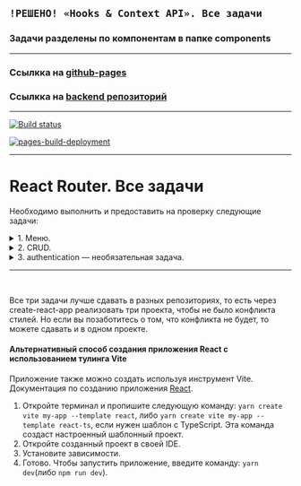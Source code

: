 ## **`!РЕШЕНО! «Hooks & Context API». Все задачи`**  
### Задачи разделены по компонентам в папке components

---

### Ссылкка на [github-pages](https://rt-vinsent.github.io/ra16-hw-9/)

### Ссылкка на [backend репозиторий](https://github.com/RT-Vinsent/ra16-hw-9-backend)

---

[![Build status](https://ci.appveyor.com/api/projects/status/l2of0pli2xtf75ob?svg=true)](https://ci.appveyor.com/project/RT-Vinsent/ra16-hw-9)

[![pages-build-deployment](https://github.com/RT-Vinsent/ra16-hw-9/actions/workflows/pages/pages-build-deployment/badge.svg)](https://github.com/RT-Vinsent/ra16-hw-9/actions/workflows/pages/pages-build-deployment)

---

React Router. Все задачи
===

Необходимо выполнить и предоставить на проверку следующие задачи:

<details>
<summary>1. Меню.</summary>

## Навигационное меню

Необходимо реализовать меню для сайта гоночного такси с пунктами «Главная», «Дрифт-такси», «Time Attack» и «Forza Karting». При переходе на страницу соответствующий пункт меню должен подсветиться:  

![Навигационное меню](./assets/menu.jpg)

## Описание компонента

Компонент должен создавать HTML-разметку вида:
```html
<nav class="menu">
  <a class="menu__item" href="/">Главная</a>
  <a class="menu__item" href="/drift">Дрифт-такси</a>
  <a class="menu__item" href="/timeattack">Time Attack</a>
  <a class="menu__item" href="/forza">Forza Karting</a>
</nav>
```
Активный пункт меню помечается классом `menu__item-active`.

## Реализация

Необходимо реализовать компонент `Menu`.

Воспользуйтесь готовым файлом `App.js` и стилями `css/index.css` из каталога в качестве отправной точки. Замените ими те, что создаются в create-react-app.

**Обратите внимание**: в файлах `App.js` расположено несколько компонентов не потому, что так нужно делать, а чтобы вам было удобнее копировать. Будет хорошо, если в своём решении вы разнесёте их по разным файлам.


</details>

<details>
<summary>2. CRUD.</summary>

## CRUD

Вам необходимо реализовать CRUD при работе с HTTP с использованием Router.

Backend вы можете либо написать сами, либо взять готовый из каталога `backend`.

![CRUD](./assets/main.png)

Нас интересует только ID, content и created, в качестве остальных значений вроде имени и фото, можете поставить заглушки.

## Общая механика

При нахождении на странице `/` отображается список существующих постов, GET на адрес http://localhost:7070/posts. Полученные данные отображаются в виде карточек:

![List](./assets/main.png)

Кнопка «Создать пост» ведёт на страницу добавления (см. ниже) `/posts/new`. Помните про регулярные выражения.

При клике на саму карточку происходит переход на страницу просмотра поста (см. ниже) `/posts/{postId}`.

### Страница создания

На странице создания `/posts/new` отображается карточка создания:

![New](./assets/new.png)

При нажатии на кнопку «Опубликовать» пост сохраняется, после чего осуществляется редирект на главную страницу. POST на адрес http://localhost:7070/posts body: `{"id": 0, "content": "То, что введено в поле ввода"}`.

При нажатии на крестик в верхнем правом углу происходит редирект на главную без сохранения. Advanced: можете сохранить в localStorage и потом вытаскивать оттуда.

### Страница просмотра

На странице просмотра `/posts/{id}` отображается карточка просмотра:

![View](./assets/view.png)

При клике на кнопку «Удалить» происходит удаление поста, после чего осуществляется редирект на главную страницу. DELETE на адрес http://localhost:7070/posts/{id}.

При клике на кнопку «Редактировать» карточка просмотра заменяется карточкой редактирования:

![Edit](./assets/edit.png)

На карточке редактирования:
* кнопка «Сохранить» приводит к сохранению поста и  отображению карточки просмотра с обновлёнными данными. POST на адрес http://localhost:7070/posts body: `{"id": не 0, "content": "То, что введено в поле ввода"}`;
* кнопка крестик приводит к возврату к карточке просмотра.

**Важно**:

1. Не смотрите на то, как это реализовано на Фейсбуке — механика изменена.
1. Но вы можете подглядеть, как пользователю отображается загрузка, сетевые операции добавления, сохранения, удаления.
1. React Router позволяет использовать регулярные выражения в роутах: https://github.com/pillarjs/path-to-regexp/tree/v1.7.0.


</details>

<details>
<summary>3. authentication — необязательная задача.</summary>

## Authentication

Вы решили модернизировать систему с аутентификацией, используя знания, полученные о роутере.

Используя сервер, расположенный в каталоге `backend`, реализуйте приложение, удовлетворяющее следующим условиям:

1. При первой загрузке показывается лэндинг с формой входа (url = /):

![](./assets/unauthenticated.png)

2. После авторизации (POST http://localhost:7070/auth `{"username": "vasya", "password": "vasya"}`), загружаются компоненты ленты новостей и в тулбаре отображается профиль с кнопкой выйти (url = /news):

![](./assets/authenticated.png)

Для запроса профиля используйте запрос вида:
```
GET http://localhost:7070/private/me
Authorization: Bearer <ваш_токен>
```

Для запроса новостей используйте запрос вида:
```
GET http://localhost:7070/private/news
Authorization: Bearer <ваш_токен>
```

3. При нажатии на кнопку «Выйти» URL происходит редирект на главную страницу (url = /).

4. Каждая новость кликабельна, при клике на новость открывается страница, на которой показана только карточка этой новости (url = /news/{id}). 

5. Если пользователь не аутентифицирован, то попытка зайти на /news или /news/{id} должна приводить к редиректу на главную страницу (url = /).

Важно:
1. Профиль и токен должны храниться в localStorage/sessionStorage. При перезагрузке страницы должна также загружаться лента новостей, если мы аутентифицированы)
1. Должна быть обработка ошибок, если получена ошибка 401, то нужно разлогинивать пользователя и удалять всё из localStorage/sessionStorage.
1. Должна быть обработка ошибок, если получена ошибка 404, например, пользователь в аутентифицированном режиме вручную вбил в адресную строку /news/00000000-0000-0000-0000-000000000000, то должна отрисовываться страница 404 — просто тулбар + большими буквами Not Found. Например, как на GitHub:

![404](./assets/404.png)


</details>

---

</br>

Все три задачи лучше сдавать в разных репозиториях, то есть через create-react-app реализовать три проекта, чтобы не
было конфликта стилей. Но если вы позаботитесь о том, что конфликта не будет, то можете сдавать и в одном проекте.

#### Альтернативный способ создания приложения React с использованием тулинга Vite

Приложение также можно создать используя инструмент Vite.
Документация по созданию приложения [React](https://vitejs.dev/guide/).

1. Откройте терминал и пропишите следующую команду: `yarn create vite my-app --template react`,
   либо `yarn create vite my-app --template react-ts`, если
   нужен шаблон с TypeScript. Эта команда создаст настроенный
   шаблонный проект.
2. Откройте созданный проект в своей IDE.
3. Установите зависимости.
4. Готово. Чтобы запустить приложение, введите команду: `yarn dev`(либо `npm run dev`).
